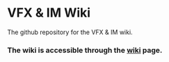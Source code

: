 # VFX & IM Wiki
The github repository for the VFX & IM wiki.

### The wiki is accessible through the <a href="https://nfa-workflow.readthedocs.io/en/latest/">wiki</a> page. 
